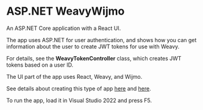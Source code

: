 ﻿# ASP.NET WeavyWijmo
An ASP.NET Core application with a React UI.

The app uses ASP.NET for user authentication, and shows how you
can get information about the user to create JWT tokens for use
with Weavy.

For details, see the **WeavyTokenController** class, which 
creates JWT tokens based on a user ID.

The UI part of the app uses React, Weavy, and Wijmo.

See details about creating this type of app
[here](https://docs.microsoft.com/en-us/aspnet/core/client-side/spa/react?view=aspnetcore-6.0&tabs=visual-studio)
and
[here](https://alexcodetuts.com/2020/01/26/asp-net-core-3-1-with-react-user-authentication-and-registration).

To run the app, load it in Visual Studio 2022 and press F5.